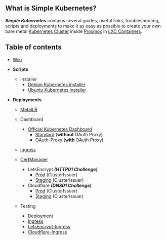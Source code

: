 ## What is Simple Kubernetes?

***Simple Kubernetes*** contains several guides, useful links, troubleshooting, scripts and deployments to make it as easy as possible to create your own bare metal [Kubernetes Cluster](https://github.com/kubernetes/kubernetes) inside [Proxmox](https://www.proxmox.com/de/) in [LXC Containers](https://en.wikipedia.org/wiki/LXC).

## Table of contents
* [Wiki](../../wiki)
* **Scripts**
    * Installer
        * [Debian Kubernetes installer](debian_installer.sh)
        * [Ubuntu Kubernetes installer](ubuntu_installer.sh)

* **Deployments**
    * [MetalLB](metallb)
    * Dashboard
        * [Official Kubernetes Dashboard](https://github.com/kubernetes/dashboard)
            * [Standard](dashboard) (**without** OAuth Proxy)
            * [OAuth-Proxy](dashboard/oauth) (**with** OAuth Proxy)

    * [Ingress](ingress)
    * [CertManager](https://github.com/jetstack/cert-manager)
        * LetsEncrypt ***(HTTP01 Challenge)***
            * [Prod](cert/letsencrypt/prod-clusterissuer.yaml) (ClusterIssuer)
            * [Staging](cert/letsencrypt/staging-clusterissuer.yaml) (ClusterIssuer)
        * Cloudflare ***(DNS01 Challenge)***
            * [Prod](cert/cloudflare/prod-clusterissuer.yaml) (ClusterIssuer)
            * [Staging](cert/cloudflare/staging-clusterissuer.yaml) (ClusterIssuer)

    * Testing
        * [Deployment](test/deployment.yaml)
        * [Ingress](test/ingress.yaml)
        * [LetsEncrypt-Ingress](test/letsencrypt-ingress.yaml)
        * [Cloudflare-Ingress](test/cloudflare-ingress.yaml)
